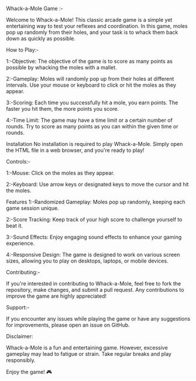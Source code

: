 
Whack-a-Mole Game :-

Welcome to Whack-a-Mole! This classic arcade game is a simple yet entertaining way to test your reflexes and coordination. In this game, moles pop up randomly from their holes, and your task is to whack them back down as quickly as possible.

How to Play:-

1:-Objective: The objective of the game is to score as many points as possible by whacking the moles with a mallet.

2:-Gameplay: Moles will randomly pop up from their holes at different intervals. Use your mouse or keyboard to click or hit the moles as they appear.

3:-Scoring: Each time you successfully hit a mole, you earn points. The faster you hit them, the more points you score.

4:-Time Limit: The game may have a time limit or a certain number of rounds. Try to score as many points as you can within the given time or rounds.

Installation
No installation is required to play Whack-a-Mole. Simply open the HTML file in a web browser, and you're ready to play!

Controls:-

1:-Mouse: Click on the moles as they appear.

2:-Keyboard: Use arrow keys or designated keys to move the cursor and hit the moles.

Features
1:-Randomized Gameplay: Moles pop up randomly, keeping each game session unique.

2:-Score Tracking: Keep track of your high score to challenge yourself to beat it.

3:-Sound Effects: Enjoy engaging sound effects to enhance your gaming experience.

4:-Responsive Design: The game is designed to work on various screen sizes, allowing you to play on desktops, laptops, or mobile devices.

Contributing:-

If you're interested in contributing to Whack-a-Mole, feel free to fork the repository, make changes, and submit a pull request. Any contributions to improve the game are highly appreciated!

Support:-

If you encounter any issues while playing the game or have any suggestions for improvements, please open an issue on GitHub.

Disclaimer:

Whack-a-Mole is a fun and entertaining game. However, excessive gameplay may lead to fatigue or strain. Take regular breaks and play responsibly.

Enjoy the game! 🎮




